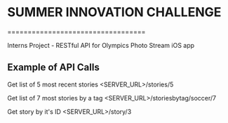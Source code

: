 # SUMMER INNOVATION CHALLENGE
==================================

Interns Project - RESTful API for Olympics Photo Stream iOS app


## Example of API Calls

Get list of 5 most recent stories
<SERVER_URL>/stories/5

Get list of 7 most stories by a tag
<SERVER_URL>/storiesbytag/soccer/7

Get story by it's ID
<SERVER_URL>/story/3